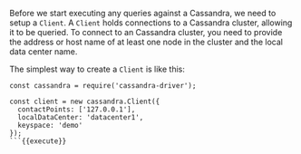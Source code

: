 Before we start executing any queries against a Cassandra, we need to setup a `Client`. A `Client` holds connections to a Cassandra cluster, allowing it to be queried. To connect to an Cassandra cluster, you need to provide the address or host name of at least one node in the cluster and the local data center name.

The simplest way to create a `Client` is like this:

```
const cassandra = require('cassandra-driver');

const client = new cassandra.Client({
  contactPoints: ['127.0.0.1'],
  localDataCenter: 'datacenter1',
  keyspace: 'demo'
});
```{{execute}}
